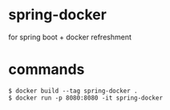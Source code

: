 # spring-docker
for spring boot + docker refreshment

# commands
```
$ docker build --tag spring-docker .
$ docker run -p 8080:8080 -it spring-docker
``` 